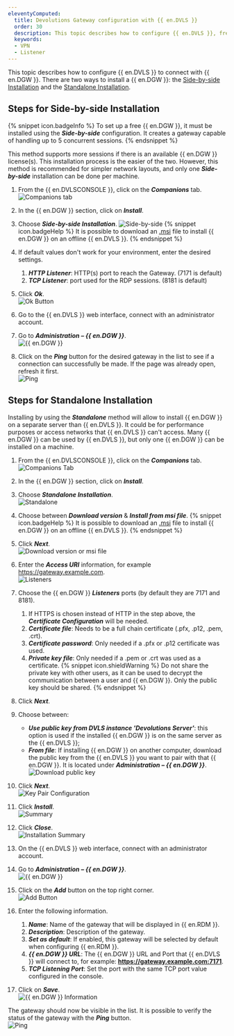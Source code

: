 ```yaml
---
eleventyComputed:
  title: Devolutions Gateway configuration with {{ en.DVLS }}
  order: 30
  description: This topic describes how to configure {{ en.DVLS }}, free or not, to connect with {{ en.DGW }}.
  keywords:
  - VPN
  - Listener
---
```

This topic describes how to configure {{ en.DVLS }} to connect with {{ en.DGW }}. There are two ways to install a {{ en.DGW }}: the <a href="#steps-for-side-by-side-installation">Side-by-side Installation</a> and the <a href="#steps-for-standalone-installation">Standalone Installation</a>.

## Steps for Side-by-side Installation
{% snippet icon.badgeInfo %}
To set up a free {{ en.DGW }}, it must be installed using the ***Side-by-side*** configuration. It creates a gateway capable of handling up to 5 concurrent sessions. 
{% endsnippet %}  

This method supports more sessions if there is an available {{ en.DGW }} license(s). This installation process is the easier of the two. However, this method is recommended for simpler network layouts, and only one ***Side-by-side*** installation can be done per machine.
1. From the {{ en.DVLSCONSOLE }}, click on the ***Companions*** tab.  
![Companions tab](https://webdevolutions.azureedge.net/docs/en/server/ServerOp2083.png)
1. In the {{ en.DGW }} section, click on ***Install***.  
1. Choose ***Side-by-side Installation***.
![Side-by-side](https://webdevolutions.azureedge.net/docs/en/server/ServerOp0004.png)
{% snippet icon.badgeHelp %}
It is possible to download an [.msi](https://devolutions.net/gateway/download) file to install {{ en.DGW }} on an offline {{ en.DVLS }}.
{% endsnippet %}  

4. If default values don't work for your environment, enter the desired settings.
    1. ***HTTP Listener***: HTTP(s) port to reach the Gateway. (7171 is default)
    1. ***TCP Listener***: port used for the RDP sessions. (8181 is default)
1. Click ***Ok***.  
![Ok Button](https://webdevolutions.azureedge.net/docs/en/server/ServerOp0005.png)
1. Go to the {{ en.DVLS }} web interface, connect with an administrator account.
1. Go to ***Administration – {{ en.DGW }}***.  
![{{ en.DGW }}](https://webdevolutions.azureedge.net/docs/en/server/ServerOp0006.png)
1. Click on the ***Ping*** button for the desired gateway in the list to see if a connection can successfully be made. If the page was already open, refresh it first.  
![Ping](https://webdevolutions.azureedge.net/docs/en/server/ServerOp0007.png)

## Steps for Standalone Installation
Installing by using the ***Standalone*** method will allow to install {{ en.DGW }} on a separate server than {{ en.DVLS }}. It could be for performance purposes or access networks that {{ en.DVLS }} can't access. Many {{ en.DGW }} can be used by {{ en.DVLS }}, but only one {{ en.DGW }} can be installed on a machine.
1. From the {{ en.DVLSCONSOLE }}, click on the ***Companions*** tab.  
![Companions Tab](https://webdevolutions.azureedge.net/docs/en/server/ServerOp0018.png)
1. In the {{ en.DGW }} section, click on ***Install***.
1. Choose ***Standalone Installation***.  
![Standalone](https://webdevolutions.azureedge.net/docs/en/server/ServerOp0008.png)
1. Choose between ***Download version*** & ***Install from msi file***.
{% snippet icon.badgeHelp %}
It is possible to download an [.msi](https://devolutions.net/gateway/download) file to install {{ en.DGW }} on an offline {{ en.DVLS }}.
{% endsnippet %}  

5. Click ***Next***.  
![Download version or msi file](https://webdevolutions.azureedge.net/docs/en/server/ServerOp0009.png)
1. Enter the ***Access URI*** information, for example https://gateway.example.com.  
![Listeners](https://webdevolutions.azureedge.net/docs/en/server/ServerOp0023.png)  
1. Choose the {{ en.DGW }} ***Listeners*** ports (by default they are 7171 and 8181).
    1. If HTTPS is chosen instead of HTTP in the step above, the ***Certificate Configuration*** will be needed.
    1. ***Certificate file***: Needs to be a full chain certificate (.pfx, .p12, .pem, .crt).
    1. ***Certificate password***: Only needed if a .pfx or .p12 certificate was used.
    1. ***Private key file***: Only needed if a .pem or .crt was used as a certificate.
{% snippet icon.shieldWarning %}
Do not share the private key with other users, as it can be used to decrypt the communication between a user and {{ en.DGW }}. Only the public key should be shared.
{% endsnippet %}  

8. Click ***Next***.
1. Choose between: 
    * ***Use public key from DVLS instance 'Devolutions Server'***: this option is used if the installed {{ en.DGW }} is on the same server as the {{ en.DVLS }};  
    * ***From file***: If installing {{ en.DGW }} on another computer, download the public key from the {{ en.DVLS }} you want to pair with that {{ en.DGW }}. It is located under ***Administration – {{ en.DGW }}***.  
![Download public key](https://webdevolutions.azureedge.net/docs/en/server/ServerOp0016.png)
1. Click ***Next***.  
![Key Pair Configuration](https://webdevolutions.azureedge.net/docs/en/server/ServerOp0011.png)
1. Click ***Install***.  
![Summary](https://webdevolutions.azureedge.net/docs/en/server/ServerOp0012.png)
1. Click ***Close***.  
![Installation Summary](https://webdevolutions.azureedge.net/docs/en/server/ServerOp0013.png)
1. On the {{ en.DVLS }} web interface, connect with an administrator account.
1. Go to ***Administration – {{ en.DGW }}***.  
![{{ en.DGW }}](https://webdevolutions.azureedge.net/docs/en/server/ServerOp0006.png)
1. Click on the ***Add*** button on the top right corner.  
![Add Button](https://webdevolutions.azureedge.net/docs/en/server/ServerOp0014.png)
1. Enter the following information.
    1. ***Name***: Name of the gateway that will be displayed in {{ en.RDM }}.
    1. ***Description***: Description of the gateway.
    1. ***Set as default***: If enabled, this gateway will be selected by default when configuring {{ en.RDM }}.
    1. ***{{ en.DGW }} URL***: The {{ en.DGW }} URL and Port that {{ en.DVLS }} will connect to, for example: **https://gateway.example.com:7171**.
    1. ***TCP Listening Port***: Set the port with the same TCP port value configured in the console.
1. Click on ***Save***.  
![{{ en.DGW }} Information](https://webdevolutions.azureedge.net/docs/en/server/ServerOp0015.png)

The gateway should now be visible in the list. It is possible to verify the status of the gateway with the ***Ping*** button.  
![Ping](https://webdevolutions.azureedge.net/docs/en/server/ServerOp0007.png)
